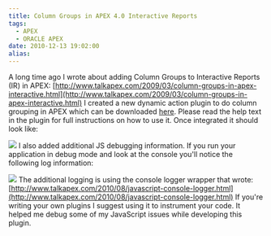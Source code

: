 ```yaml
---
title: Column Groups in APEX 4.0 Interactive Reports
tags:
  - APEX
  - ORACLE APEX
date: 2010-12-13 19:02:00
alias:
---
```


A long time ago I wrote about adding Column Groups to Interactive Reports (IR) in APEX: [http://www.talkapex.com/2009/03/column-groups-in-apex-interactive.html](http://www.talkapex.com/2009/03/column-groups-in-apex-interactive.html) I created a new dynamic action plugin to do column grouping in APEX which can be downloaded [here](http://www.apex-plugin.com/oracle-apex-plugins/dynamic-action-plugin/clarifit-ir-column-grouping_73.html). Please read the help text in the plugin for full instructions on how to use it. Once integrated it should look like:

[![](http://3.bp.blogspot.com/_33EF80fk9sM/TQbOy2c7rGI/AAAAAAAAD1U/CcFt_E75Ltw/s400/ir_col_grp.jpg)](http://3.bp.blogspot.com/_33EF80fk9sM/TQbOy2c7rGI/AAAAAAAAD1U/CcFt_E75Ltw/s1600/ir_col_grp.jpg)
I also added additional JS debugging information. If you run your application in debug mode and look at the console you'll notice the following log information:

[![](http://2.bp.blogspot.com/_33EF80fk9sM/TQbOzKSdWNI/AAAAAAAAD1c/qOUzRlJuKYI/s400/ir_col_grp_logs.jpg)](http://2.bp.blogspot.com/_33EF80fk9sM/TQbOzKSdWNI/AAAAAAAAD1c/qOUzRlJuKYI/s1600/ir_col_grp_logs.jpg)
The additional logging is using the console logger wrapper that wrote: [http://www.talkapex.com/2010/08/javascript-console-logger.html](http://www.talkapex.com/2010/08/javascript-console-logger.html) If you're writing your own plugins I suggest using it to instrument your code. It helped me debug some of my JavaScript issues while developing this plugin.